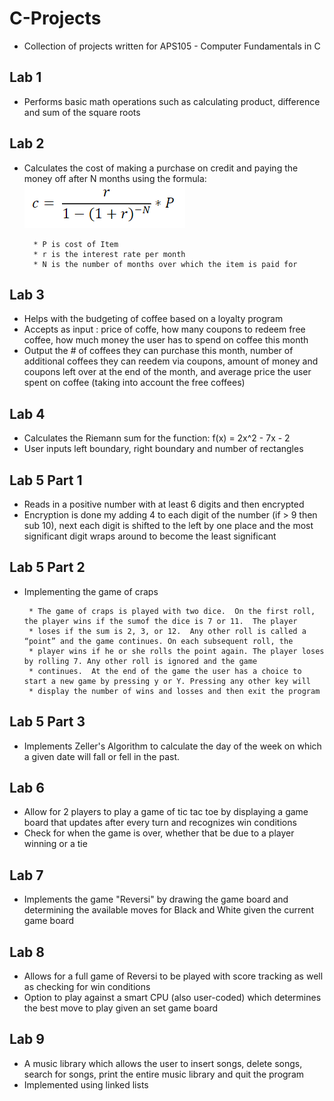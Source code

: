 # C-Projects
* Collection of projects written for APS105 - Computer Fundamentals in C

## Lab 1
* Performs basic math operations such as calculating product, difference and sum of the square roots

## Lab 2
* Calculates the cost of making a purchase on credit and paying the money off after N months using the formula:
        ![Formula](https://github.com/VardhanYash/C-Projects/blob/master/L2-Interest%20Rate%20Cost/Capture.PNG)
        
        * P is cost of Item
        * r is the interest rate per month
        * N is the number of months over which the item is paid for

## Lab 3
* Helps with the budgeting of coffee based on a loyalty program
* Accepts as input : price of coffe, how many coupons to redeem free coffee, how much money the user has to spend on coffee this month
* Output the # of coffees they can purchase this month, number of additional coffees they can reedem via coupons, amount of money and coupons left over at the end of the month, and average price the user spent on coffee (taking into account the free coffees)

## Lab 4
* Calculates the Riemann sum for the function: f(x) = 2x^2 - 7x - 2
* User inputs left boundary, right boundary and number of rectangles

## Lab 5 Part 1
* Reads in a positive number with at least 6 digits and then encrypted
* Encryption is done my adding 4 to each digit of the number (if > 9 then sub 10), next each digit is shifted to the left by one place and the most significant digit wraps around to become the least significant

## Lab 5 Part 2
* Implementing the game of craps
       
       * The game of craps is played with two dice.  On the first roll, the player wins if the sumof the dice is 7 or 11.  The player         
       * loses if the sum is 2, 3, or 12.  Any other roll is called a “point” and the game continues. On each subsequent roll, the              
       * player wins if he or she rolls the point again. The player loses by rolling 7. Any other roll is ignored and the game                  
       * continues.  At the end of the game the user has a choice to start a new game by pressing y or Y. Pressing any other key will          
       * display the number of wins and losses and then exit the program
        
## Lab 5 Part 3
* Implements Zeller's Algorithm to calculate the day of the week on which a given date will fall or fell in the past.

## Lab 6
* Allow for 2 players to play a game of tic tac toe by displaying a game board that updates after every turn and recognizes win conditions
* Check for when the game is over, whether that be due to a player winning or a tie

## Lab 7
* Implements the game "Reversi" by drawing the game board and determining the available moves for Black and White given the current game board

## Lab 8
* Allows for a full game of Reversi to be played with score tracking as well as checking for win conditions
* Option to play against a smart CPU (also user-coded) which determines the best move to play given an set game board

## Lab 9
* A music library which allows the user to insert songs, delete songs, search for songs, print the entire music library and quit the program
* Implemented using linked lists
